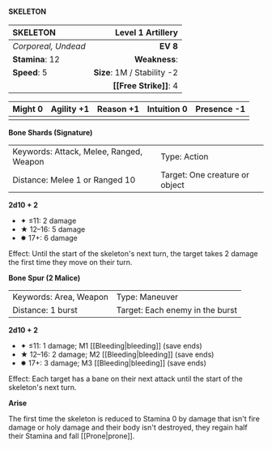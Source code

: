 #### SKELETON

| SKELETON            |       **Level 1 Artillery** |
| :------------------ | --------------------------: |
| *Corporeal, Undead* |                    **EV 8** |
| **Stamina**: 12     |               **Weakness**: |
| **Speed**: 5        | **Size**: 1M / Stability -2 |
|                     |      **[[Free Strike]]**: 4 |

| **Might** 0 | **Agility** +1 | **Reason** +1 | **Intuition** 0 | **Presence** -1 |
| ----------- | -------------- | ------------- | --------------- | --------------- |
|             |                |               |                 |                 |

**Bone Shards (Signature)**

|                                         |                                |
| :-------------------------------------- | :----------------------------- |
| Keywords: Attack, Melee, Ranged, Weapon | Type: Action                   |
| Distance: Melee 1 or Ranged 10          | Target: One creature or object |

**2d10 + 2**

- ✦ ≤11: 2 damage
- ★ 12–16: 5 damage
- ✸ 17+: 6 damage

Effect: Until the start of the skeleton's next turn, the target takes 2 damage the first time they move on their turn.

**Bone Spur (2 Malice)**

|                        |                                 |
| :--------------------- | :------------------------------ |
| Keywords: Area, Weapon | Type: Maneuver                  |
| Distance: 1 burst      | Target: Each enemy in the burst |

**2d10 + 2**

- ✦ ≤11: 1 damage; M1 [[Bleeding|bleeding]] (save ends)
- ★ 12–16: 2 damage; M2 [[Bleeding|bleeding]] (save ends)
- ✸ 17+: 3 damage; M3 [[Bleeding|bleeding]] (save ends)

Effect: Each target has a bane on their next attack until the start of the skeleton's next turn.

**Arise**

The first time the skeleton is reduced to Stamina 0 by damage that isn't fire damage or holy damage and their body isn't destroyed, they regain half their Stamina and fall [[Prone|prone]].
